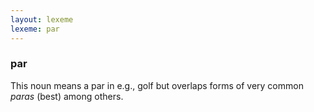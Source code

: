 ```yaml
---
layout: lexeme
lexeme: par
---
```


###  par 
This noun means a par in e.g., golf but overlaps forms of very common *paras* (best) among others.

